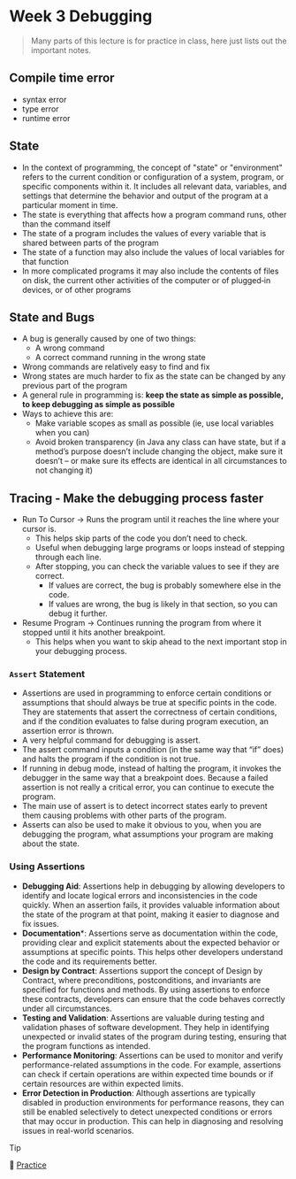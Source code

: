 # Week 3 Debugging

> Many parts of this lecture is for practice in class, here just lists out the important notes.

## Compile time error

- syntax error
- type error
- runtime error

## State

- In the context of programming, the concept of "state" or "environment" refers to the current condition or configuration of a system, program, or specific components within it. It includes all relevant data, variables, and settings that determine the behavior and output of the program at a particular moment in time.
- The state is everything that affects how a program command runs, other than the command itself
- The state of a program includes the values of every variable that is shared between parts of the program
- The state of a function may also include the values of local variables for that function
- In more complicated programs it may also include the contents of files on disk, the current other activities of the computer or of plugged‐in devices, or of other programs

## State and Bugs

- A bug is generally caused by one of two things:
    - A wrong command
    - A correct command running in the wrong state
- Wrong commands are relatively easy to find and fix
- Wrong states are much harder to fix as the state can be changed by any previous part of the program
- A general rule in programming is: **keep the state as simple as possible, to keep debugging as simple as possible**
- Ways to achieve this are:
    - Make variable scopes as small as possible (ie, use local variables when you can)
    - Avoid broken transparency (in Java any class can have state, but if a method’s purpose doesn’t include changing the object, make sure it doesn’t – or make sure its effects are identical in all circumstances to not changing it)

## Tracing - Make the debugging process faster

- Run To Cursor → Runs the program until it reaches the line where your cursor is.
    - This helps skip parts of the code you don’t need to check.
    - Useful when debugging large programs or loops instead of stepping through each line.
    - After stopping, you can check the variable values to see if they are correct.
        - If values are correct, the bug is probably somewhere else in the code.
        - If values are wrong, the bug is likely in that section, so you can debug it further.
- Resume Program → Continues running the program from where it stopped until it hits another breakpoint.
    - This helps when you want to skip ahead to the next important stop in your debugging process.

### `Assert` Statement

- Assertions are used in programming to enforce certain conditions or assumptions that should always be true at specific points in the code. They are statements that assert the correctness of certain conditions, and if the condition evaluates to false during program execution, an assertion error is thrown.
- A very helpful command for debugging is assert.
- The assert command inputs a condition (in the same way that “if” does) and halts the program if the condition is not true.
- If running in debug mode, instead of halting the program, it invokes the debugger in the same way that a breakpoint does. Because a failed assertion is not really a critical error, you can continue to execute the program.
- The main use of assert is to detect incorrect states early to prevent them causing problems with other parts of the program.
- Asserts can also be used to make it obvious to you, when you are debugging the program, what assumptions your program are making about the state.

### Using Assertions

- **Debugging Aid**: Assertions help in debugging by allowing developers to identify and locate logical errors and inconsistencies in the code quickly. When an assertion fails, it provides valuable information about the state of the program at that point, making it easier to diagnose and fix issues.
- **Documentation***: Assertions serve as documentation within the code, providing clear and explicit statements about the expected behavior or assumptions at specific points. This helps other developers understand the code and its requirements better.
- **Design by Contract**: Assertions support the concept of Design by Contract, where preconditions, postconditions, and invariants are specified for functions and methods. By using assertions to enforce these contracts, developers can ensure that the code behaves correctly under all circumstances.
- **Testing and Validation**: Assertions are valuable during testing and validation phases of software development. They help in identifying unexpected or invalid states of the program during testing, ensuring that the program functions as intended.
- **Performance Monitoring**: Assertions can be used to monitor and verify performance-related assumptions in the code. For example, assertions can check if certain operations are within expected time bounds or if certain resources are within expected limits.
- **Error Detection in Production**: Although assertions are typically disabled in production environments for performance reasons, they can still be enabled selectively to detect unexpected conditions or errors that may occur in production. This can help in diagnosing and resolving issues in real-world scenarios.

> [!TIP]
> 🔗 [Practice](week-3-practical_4.md)

